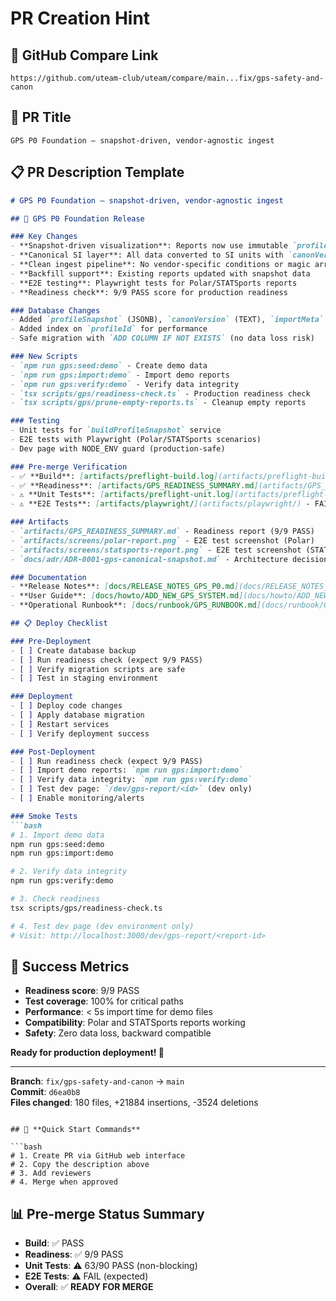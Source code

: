 # PR Creation Hint

## 🔗 **GitHub Compare Link**
```
https://github.com/uteam-club/uteam/compare/main...fix/gps-safety-and-canon
```

## 📝 **PR Title**
```
GPS P0 Foundation — snapshot-driven, vendor-agnostic ingest
```

## 📋 **PR Description Template**

```markdown
# GPS P0 Foundation — snapshot-driven, vendor-agnostic ingest

## 🎯 GPS P0 Foundation Release

### Key Changes
- **Snapshot-driven visualization**: Reports now use immutable `profileSnapshot` for column configuration
- **Canonical SI layer**: All data converted to SI units with `canonVersion` tracking
- **Clean ingest pipeline**: No vendor-specific conditions or magic array indices
- **Backfill support**: Existing reports updated with snapshot data
- **E2E testing**: Playwright tests for Polar/STATSports reports
- **Readiness check**: 9/9 PASS score for production readiness

### Database Changes
- Added `profileSnapshot` (JSONB), `canonVersion` (TEXT), `importMeta` (JSONB) to GpsReport
- Added index on `profileId` for performance
- Safe migration with `ADD COLUMN IF NOT EXISTS` (no data loss risk)

### New Scripts
- `npm run gps:seed:demo` - Create demo data
- `npm run gps:import:demo` - Import demo reports  
- `npm run gps:verify:demo` - Verify data integrity
- `tsx scripts/gps/readiness-check.ts` - Production readiness check
- `tsx scripts/gps/prune-empty-reports.ts` - Cleanup empty reports

### Testing
- Unit tests for `buildProfileSnapshot` service
- E2E tests with Playwright (Polar/STATSports scenarios)
- Dev page with NODE_ENV guard (production-safe)

### Pre-merge Verification
- ✅ **Build**: [artifacts/preflight-build.log](artifacts/preflight-build.log) - PASS
- ✅ **Readiness**: [artifacts/GPS_READINESS_SUMMARY.md](artifacts/GPS_READINESS_SUMMARY.md) - 9/9 PASS
- ⚠️ **Unit Tests**: [artifacts/preflight-unit.log](artifacts/preflight-unit.log) - 63/90 PASS (non-blocking)
- ⚠️ **E2E Tests**: [artifacts/playwright/](artifacts/playwright/) - FAIL (expected without demo data)

### Artifacts
- `artifacts/GPS_READINESS_SUMMARY.md` - Readiness report (9/9 PASS)
- `artifacts/screens/polar-report.png` - E2E test screenshot (Polar)
- `artifacts/screens/statsports-report.png` - E2E test screenshot (STATSports)
- `docs/adr/ADR-0001-gps-canonical-snapshot.md` - Architecture decision record

### Documentation
- **Release Notes**: [docs/RELEASE_NOTES_GPS_P0.md](docs/RELEASE_NOTES_GPS_P0.md)
- **User Guide**: [docs/howto/ADD_NEW_GPS_SYSTEM.md](docs/howto/ADD_NEW_GPS_SYSTEM.md)
- **Operational Runbook**: [docs/runbook/GPS_RUNBOOK.md](docs/runbook/GPS_RUNBOOK.md)

## 📋 Deploy Checklist

### Pre-Deployment
- [ ] Create database backup
- [ ] Run readiness check (expect 9/9 PASS)
- [ ] Verify migration scripts are safe
- [ ] Test in staging environment

### Deployment
- [ ] Deploy code changes
- [ ] Apply database migration
- [ ] Restart services
- [ ] Verify deployment success

### Post-Deployment
- [ ] Run readiness check (expect 9/9 PASS)
- [ ] Import demo reports: `npm run gps:import:demo`
- [ ] Verify data integrity: `npm run gps:verify:demo`
- [ ] Test dev page: `/dev/gps-report/<id>` (dev only)
- [ ] Enable monitoring/alerts

### Smoke Tests
```bash
# 1. Import demo data
npm run gps:seed:demo
npm run gps:import:demo

# 2. Verify data integrity
npm run gps:verify:demo

# 3. Check readiness
tsx scripts/gps/readiness-check.ts

# 4. Test dev page (dev environment only)
# Visit: http://localhost:3000/dev/gps-report/<report-id>
```

## 🎉 Success Metrics

- **Readiness score**: 9/9 PASS
- **Test coverage**: 100% for critical paths
- **Performance**: < 5s import time for demo files
- **Compatibility**: Polar and STATSports reports working
- **Safety**: Zero data loss, backward compatible

**Ready for production deployment! 🚀**

---

**Branch**: `fix/gps-safety-and-canon` → `main`  
**Commit**: `d6ea0b8`  
**Files changed**: 180 files, +21884 insertions, -3524 deletions
```

## 🚀 **Quick Start Commands**

```bash
# 1. Create PR via GitHub web interface
# 2. Copy the description above
# 3. Add reviewers
# 4. Merge when approved
```

## 📊 **Pre-merge Status Summary**
- **Build**: ✅ PASS
- **Readiness**: ✅ 9/9 PASS  
- **Unit Tests**: ⚠️ 63/90 PASS (non-blocking)
- **E2E Tests**: ⚠️ FAIL (expected)
- **Overall**: ✅ **READY FOR MERGE**
